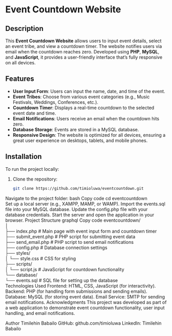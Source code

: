 # Event Countdown Website

## Description  
This **Event Countdown Website** allows users to input event details, select an event tribe, and view a countdown timer. The website notifies users via email when the countdown reaches zero. Developed using **PHP**, **MySQL**, and **JavaScript**, it provides a user-friendly interface that’s fully responsive on all devices.

## Features  
- **User Input Form**: Users can input the name, date, and time of the event.  
- **Event Tribes**: Choose from various event categories (e.g., Music Festivals, Weddings, Conferences, etc.).  
- **Countdown Timer**: Displays a real-time countdown to the selected event date and time.  
- **Email Notifications**: Users receive an email when the countdown hits zero.  
- **Database Storage**: Events are stored in a MySQL database.  
- **Responsive Design**: The website is optimized for all devices, ensuring a great user experience on desktops, tablets, and mobile phones.

## Installation  
To run the project locally:  
1. Clone the repository:  
   ```bash  
   git clone https://github.com/timioluwa/eventcountdown.git  
Navigate to the project folder:
bash
Copy code
cd eventcountdown  
Set up a local server (e.g., XAMPP, MAMP, or WAMP).
Import the events.sql file into your MySQL database.
Update the config.php file with your database credentials.
Start the server and open the application in your browser.
Project Structure
graphql
Copy code
eventcountdown/  
│  
├── index.php              # Main page with event input form and countdown timer  
├── submit_event.php       # PHP script for submitting event data  
├── send_email.php         # PHP script to send email notifications  
├── config.php             # Database connection settings  
├── styles/  
│   └── style.css          # CSS for styling  
├── scripts/  
│   └── script.js          # JavaScript for countdown functionality  
└── database/  
    └── events.sql         # SQL file for setting up the database  
Technologies Used
Frontend: HTML, CSS, JavaScript (for interactivity).
Backend: PHP (for handling form submissions and sending emails).
Database: MySQL (for storing event data).
Email Service: SMTP for sending email notifications.
Acknowledgments
This project was developed as part of a web application to demonstrate event countdown functionality, user input handling, and email notifications.

Author
Timilehin Babailo
GitHub: github.com/timioluwa
LinkedIn: Timilehin Babailo
